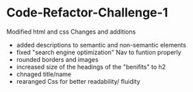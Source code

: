 # Code-Refactor-Challenge-1
Modified html and css
Changes and additions
- added descriptions to semantic and non-semantic elements
- fixed "search engine optimization" Nav to funtion properly
- rounded borders and images
- increased size of the headings of the "benifits" to h2
- chnaged title/name
- rearanged Css for better readability/ fluidity
